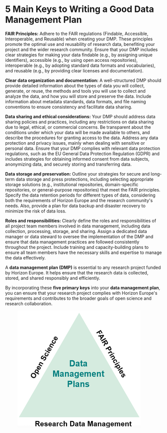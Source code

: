 # 5 Main Keys to Writing a Good Data Management Plan

**FAIR Principles:** Adhere to the FAIR regulations (Findable, Accessible, Interoperable, and Reusable) when creating your DMP. These principles promote the optimal use and reusability of research data, benefiting your project and the wider research community. Ensure that your DMP includes clear strategies for making your data findable (e.g., by assigning unique identifiers), accessible (e.g., by using open access repositories), interoperable (e.g., by adopting standard data formats and vocabularies), and reusable (e.g., by providing clear licenses and documentation).

**Clear data organization and documentation:** A well-structured DMP should provide detailed information about the types of data you will collect, generate, or reuse, the methods and tools you will use to collect and analyze the data, and how you will store and preserve the data. Include information about metadata standards, data formats, and file naming conventions to ensure consistency and facilitate data sharing.

**Data sharing and ethical considerations:** Your DMP should address data sharing policies and practices, including any restrictions on data sharing due to legal, ethical, or commercial concerns. Be transparent about the conditions under which your data will be made available to others, and describe the procedures for granting access to the data. Address any data protection and privacy issues, mainly when dealing with sensitive or personal data. Ensure that your DMP complies with relevant data protection regulations, such as the EU General Data Protection Regulation (GDPR) and includes strategies for obtaining informed consent from data subjects, anonymizing data, and securely storing and transferring data.

**Data storage and preservation:** Outline your strategies for secure and long-term data storage and press protections, including selecting appropriate storage solutions (e.g., institutional repositories, domain-specific repositories, or general-purpose repositories) that meet the FAIR principles. Specify the data retention periods for different types of data, considering both the requirements of Horizon Europe and the research community's needs. Also, provide a plan for data backup and disaster recovery to minimize the risk of data loss.

**Roles and responsibilities:** Clearly define the roles and responsibilities of all project team members involved in data management, including data collection, processing, storage, and sharing. Assign a dedicated data manager or data steward to oversee the implementation of the DMP and ensure that data management practices are followed consistently throughout the project. Include training and capacity-building plans to ensure all team members have the necessary skills and expertise to manage the data effectively.

A **data management plan (DMP)** is essential to any research project funded by Horizon Europe. It helps ensure that the research data is collected, stored, and shared responsibly and efficiently.

By incorporating these **five primary keys** into your **data management plan**, you can ensure that your research project complies with Horizon Europe's requirements and contributes to the broader goals of open science and research collaboration.

<figure><img src="../../../../.gitbook/assets/image (7).png" alt=""><figcaption></figcaption></figure>
